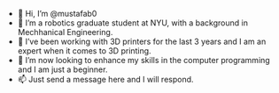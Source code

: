 - 👋 Hi, I’m @mustafab0
- 👀 I’m a robotics graduate student at NYU, with a background in Mechhanical Engineering.
- 🌱 I’ve been working with 3D printers for the last 3 years and I am an expert when it comes to 3D printing.
- 💞️ I’m now looking to enhance my skills in the computer programming and I am just a beginner.
- 📫 Just send a message here and I will respond.

<!---
mustafab0/mustafab0 is a ✨ special ✨ repository because its `README.md` (this file) appears on your GitHub profile.
You can click the Preview link to take a look at your changes.
--->
